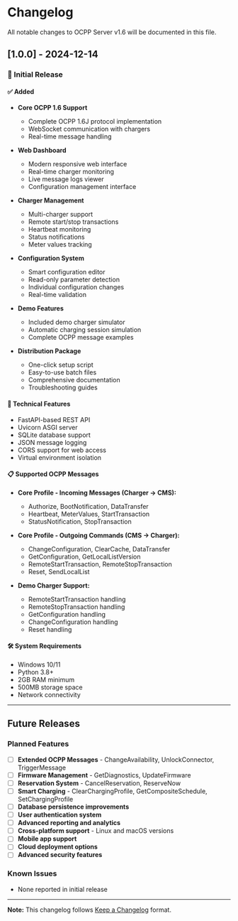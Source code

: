 # Changelog

All notable changes to OCPP Server v1.6 will be documented in this file.

## [1.0.0] - 2024-12-14

### 🎉 Initial Release

#### ✅ Added
- **Core OCPP 1.6 Support**
  - Complete OCPP 1.6J protocol implementation
  - WebSocket communication with chargers
  - Real-time message handling

- **Web Dashboard**
  - Modern responsive web interface
  - Real-time charger monitoring
  - Live message logs viewer
  - Configuration management interface

- **Charger Management**
  - Multi-charger support
  - Remote start/stop transactions
  - Heartbeat monitoring
  - Status notifications
  - Meter values tracking

- **Configuration System**
  - Smart configuration editor
  - Read-only parameter detection
  - Individual configuration changes
  - Real-time validation

- **Demo Features**
  - Included demo charger simulator
  - Automatic charging session simulation
  - Complete OCPP message examples

- **Distribution Package**
  - One-click setup script
  - Easy-to-use batch files
  - Comprehensive documentation
  - Troubleshooting guides

#### 🔧 Technical Features
- FastAPI-based REST API
- Uvicorn ASGI server
- SQLite database support
- JSON message logging
- CORS support for web access
- Virtual environment isolation

#### 📋 Supported OCPP Messages

- **Core Profile - Incoming Messages (Charger → CMS):**
  - Authorize, BootNotification, DataTransfer
  - Heartbeat, MeterValues, StartTransaction
  - StatusNotification, StopTransaction

- **Core Profile - Outgoing Commands (CMS → Charger):**
  - ChangeConfiguration, ClearCache, DataTransfer
  - GetConfiguration, GetLocalListVersion
  - RemoteStartTransaction, RemoteStopTransaction
  - Reset, SendLocalList

- **Demo Charger Support:**
  - RemoteStartTransaction handling
  - RemoteStopTransaction handling  
  - GetConfiguration handling
  - ChangeConfiguration handling
  - Reset handling

#### 🛠️ System Requirements
- Windows 10/11
- Python 3.8+
- 2GB RAM minimum
- 500MB storage space
- Network connectivity

---

## Future Releases

### Planned Features
- [ ] **Extended OCPP Messages** - ChangeAvailability, UnlockConnector, TriggerMessage
- [ ] **Firmware Management** - GetDiagnostics, UpdateFirmware
- [ ] **Reservation System** - CancelReservation, ReserveNow
- [ ] **Smart Charging** - ClearChargingProfile, GetCompositeSchedule, SetChargingProfile
- [ ] **Database persistence improvements**
- [ ] **User authentication system**
- [ ] **Advanced reporting and analytics**
- [ ] **Cross-platform support** - Linux and macOS versions
- [ ] **Mobile app support**
- [ ] **Cloud deployment options**
- [ ] **Advanced security features**

### Known Issues
- None reported in initial release

---

**Note:** This changelog follows [Keep a Changelog](https://keepachangelog.com/) format. 